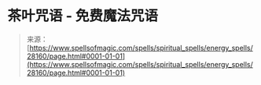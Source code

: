 <!--yml

category: 未分类

date: 2024-06-12 19:17:43

-->

# 茶叶咒语 - 免费魔法咒语

> 来源：[https://www.spellsofmagic.com/spells/spiritual_spells/energy_spells/28160/page.html#0001-01-01](https://www.spellsofmagic.com/spells/spiritual_spells/energy_spells/28160/page.html#0001-01-01)

